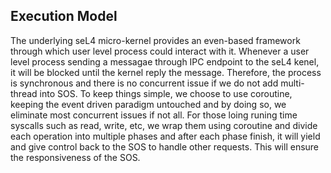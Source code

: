 ## Execution Model

The underlying seL4 micro-kernel provides an even-based framework through which user level process could interact with it. Whenever a user level process sending a messagae through IPC endpoint to the seL4 kenel, it will be blocked until the kernel reply the message. Therefore, the process is synchronous and there is no concurrent issue if we do not add multi-thread into SOS. To keep things simple, we choose to use coroutine, keeping the event driven paradigm untouched and by doing so, we eliminate most concurrent issues if not all. For those loing runing time syscalls such as read, write, etc, we wrap them using coroutine and divide each operation into multiple phases and after each phase finish, it will yield and give control back to the SOS to handle other requests. This will ensure the responsiveness of the SOS.

